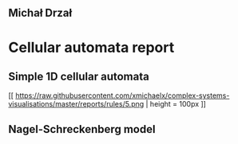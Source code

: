 Michał Drzał
------------

Cellular automata report
========================

Simple 1D cellular automata
---------------------------

[[ https://raw.githubusercontent.com/xmichaelx/complex-systems-visualisations/master/reports/rules/5.png | height = 100px ]]




Nagel-Schreckenberg model
-------------------------
